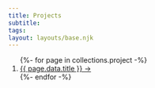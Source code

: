 ```yaml
---
title: Projects
subtitle: 
tags: 
layout: layouts/base.njk
---
```


<ol class="listing projects">
{%- for page in collections.project -%}
  <li>
    <a href="{{ page.url }}">{{ page.data.title }} &rarr;</a>
  </li>
{%- endfor -%}
</ol>